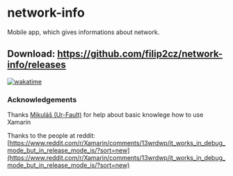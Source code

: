 # network-info
Mobile app, which gives informations about network.

## Download: https://github.com/filip2cz/network-info/releases

[![wakatime](https://wakatime.com/badge/github/filip2cz/network-info.svg?7)](https://wakatime.com/badge/github/filip2cz/network-info)

### Acknowledgements
Thanks [Mikuláš (Ur-Fault)](https://github.com/ur-fault) for help about basic knowlege how to use Xamarin

Thanks to the people at reddit: [https://www.reddit.com/r/Xamarin/comments/13wrdwp/it_works_in_debug_mode_but_in_release_mode_is/?sort=new](https://www.reddit.com/r/Xamarin/comments/13wrdwp/it_works_in_debug_mode_but_in_release_mode_is/?sort=new)